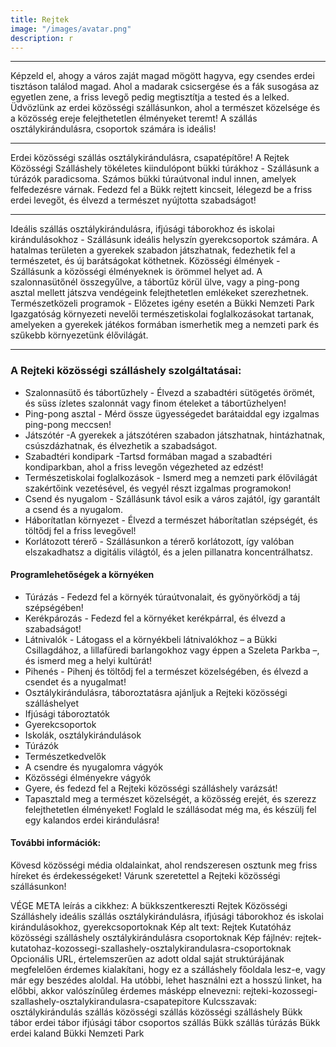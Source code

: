 ```yaml
---
title: Rejtek
image: "/images/avatar.png"
description: r
---
```


<hr>
Képzeld el, ahogy a város zaját magad mögött hagyva, egy csendes erdei tisztáson találod magad. Ahol a madarak csicsergése és a fák susogása az egyetlen zene, a friss levegő pedig megtisztítja a tested és a lelked. Üdvözlünk az erdei közösségi szállásunkon, ahol a természet közelsége és a közösség ereje felejthetetlen élményeket teremt! A szállás osztálykirándulásra, csoportok számára is ideális!

<hr>
Erdei közösségi szállás osztálykirándulásra, csapatépítőre!
A Rejtek Közösségi Szálláshely tökéletes kiindulópont bükki túrákhoz - Szállásunk a túrázók paradicsoma. Számos bükki túraútvonal indul innen, amelyek felfedezésre várnak. Fedezd fel a Bükk rejtett kincseit, lélegezd be a friss erdei levegőt, és élvezd a természet nyújtotta szabadságot!

<hr>
Ideális szállás osztálykirándulásra, ifjúsági táborokhoz és iskolai kirándulásokhoz - Szállásunk ideális helyszín gyerekcsoportok számára. A hatalmas területen a gyerekek szabadon játszhatnak, fedezhetik fel a természetet, és új barátságokat köthetnek.
Közösségi élmények - Szállásunk a közösségi élményeknek is örömmel helyet ad. A szalonnasütőnél összegyűlve, a tábortűz körül ülve, vagy a ping-pong asztal mellett játszva vendégeink felejthetetlen emlékeket szerezhetnek.
Természetközeli programok - Előzetes igény esetén a Bükki Nemzeti Park Igazgatóság környezeti nevelői természetiskolai foglalkozásokat tartanak, amelyeken a gyerekek játékos formában ismerhetik meg a nemzeti park és szűkebb környezetünk élővilágát.

<hr>

### A Rejteki közösségi szálláshely szolgáltatásai:

- Szalonnasütő és tábortűzhely - Élvezd a szabadtéri sütögetés örömét, és süss ízletes szalonnát vagy finom ételeket a tábortűzhelyen!
- Ping-pong asztal - Mérd össze ügyességedet barátaiddal egy izgalmas ping-pong meccsen!
- Játszótér -A gyerekek a játszótéren szabadon játszhatnak, hintázhatnak, csúszdázhatnak, és élvezhetik a szabadságot.
- Szabadtéri kondipark -Tartsd formában magad a szabadtéri kondiparkban, ahol a friss levegőn végezheted az edzést!
- Természetiskolai foglalkozások - Ismerd meg a nemzeti park élővilágát szakértőink vezetésével, és vegyél részt izgalmas programokon!
- Csend és nyugalom - Szállásunk távol esik a város zajától, így garantált a csend és a nyugalom.
- Háborítatlan környezet - Élvezd a természet háborítatlan szépségét, és töltődj fel a friss levegővel!
- Korlátozott térerő - Szállásunkon a térerő korlátozott, így valóban elszakadhatsz a digitális világtól, és a jelen pillanatra koncentrálhatsz.

#### Programlehetőségek a környéken

- Túrázás - Fedezd fel a környék túraútvonalait, és gyönyörködj a táj szépségében!
- Kerékpározás - Fedezd fel a környéket kerékpárral, és élvezd a szabadságot!
- Látnivalók - Látogass el a környékbeli látnivalókhoz – a Bükki Csillagdához, a lillafüredi barlangokhoz vagy éppen a Szeleta Parkba –, és ismerd meg a helyi kultúrát!
- Pihenés - Pihenj és töltődj fel a természet közelségében, és élvezd a csendet és a nyugalmat!
- Osztálykirándulásra, táboroztatásra ajánljuk a Rejteki közösségi szálláshelyet
- Ifjúsági táboroztatók
- Gyerekcsoportok
- Iskolák, osztálykirándulások
- Túrázók
- Természetkedvelők
- A csendre és nyugalomra vágyók
- Közösségi élményekre vágyók
- Gyere, és fedezd fel a Rejteki közösségi szálláshely varázsát!
- Tapasztald meg a természet közelségét, a közösség erejét, és szerezz felejthetetlen élményeket! Foglald le szállásodat még ma, és készülj fel egy kalandos erdei kirándulásra!

#### További információk:

Kövesd közösségi média oldalainkat, ahol rendszeresen osztunk meg friss híreket és érdekességeket!
Várunk szeretettel a Rejteki közösségi szállásunkon!

VÉGE
META leírás a cikkhez: A bükkszentkereszti Rejtek Közösségi Szálláshely ideális szállás osztálykirándulásra, ifjúsági táborokhoz és iskolai kirándulásokhoz, gyerekcsoportoknak
Kép alt text: Rejtek Kutatóház közösségi szálláshely osztálykirándulásra csoportoknak
Kép fájlnév: rejtek-kutatohaz-kozossegi-szallashely-osztalykirandulasra-csoportoknak
Opcionális URL, értelemszerűen az adott oldal saját struktúrájának megfelelően érdemes kialakítani, hogy ez a szálláshely főoldala lesz-e, vagy már egy beszédes aloldal. Ha utóbbi, lehet használni ezt a hosszú linket, ha előbbi, akkor valószínűleg érdemes másképp elnevezni: rejteki-kozossegi-szallashely-osztalykirandulasra-csapatepitore
Kulcsszavak: osztálykirándulás szállás
közösségi szállás
közösségi szálláshely
Bükk tábor
erdei tábor
ifjúsági tábor
csoportos szállás
Bükk szállás
túrázás Bükk
erdei kaland
Bükki Nemzeti Park